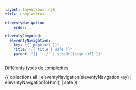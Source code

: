```yaml
---
layout: layout/post.njk 
title: Complexités

eleventyNavigation:
    order: 1

eleventyComputed:
  eleventyNavigation:
    key: "{{ page.url }}"
    title: "{{ title | safe }}"
    parent: "{{ '../' | siteUrl(page.url) }}"
---
```


<!-- début résumé -->

Différents types de complexités

<!-- fin résumé -->

<div class="interne">
{{ collections.all | eleventyNavigation(eleventyNavigation.key) | eleventyNavigationToHtml() | safe }}
</div>
